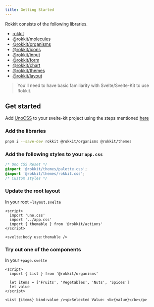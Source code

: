 ```yaml
---
title: Getting Started
---
```


Rokkit consists of the following libraries.

- [rokkit](https://www.npmjs.com/package/@rokkit/atoms)
- [@rokkit/molecules](https://www.npmjs.com/package/@rokkit/molecules)
- [@rokkit/organisms](https://www.npmjs.com/package/@rokkit/organisms)
- [@rokkit/icons](https://www.npmjs.com/package/@rokkit/icons)
- [@rokkit/input](https://www.npmjs.com/package/@rokkit/input)
- [@rokkit/form](https://www.npmjs.com/package/@rokkit/form)
- [@rokkit/chart](https://www.npmjs.com/package/@rokkit/chart)
- [@rokkit/themes](https://www.npmjs.com/package/@rokkit/themes)
- [@rokkit/layout](https://www.npmjs.com/package/@rokkit/layout)

> You'll need to have basic familiarity with Svelte/Svelte-Kit to use Rokkit.

## Get started

Add [UnoCSS](https://github.com/unocss/unocss) to your svelte-kit project using the steps mentioned [here](https://unocss.dev/integrations/vite#sveltekit)

### Add the libraries

```bash
pnpm i --save-dev rokkit @rokkit/organisms @rokkit/themes
```

### Add the following styles to your `app.css`

```css
/* Uno CSS Reset */
@import '@rokkit/themes/palette.css';
@import '@rokkit/themes/rokkit.css';
/* Custom styles */
```

### Update the root layout

In your root `+layout.svelte`

```svelte
<script>
  import 'uno.css'
  import '../app.css'
  import { themable } from '@rokkit/actions'
</script>

<svelte:body use:themable />
```

### Try out one of the components

In your `+page.svelte`

```svelte
<script>
  import { List } from '@rokkit/organisms'

  let items = ['Fruits', 'Vegetables', 'Nuts', 'Spices']
  let value
</script>

<List {items} bind:value /><p>Selected Value: <b>{value}</b></p>
```
